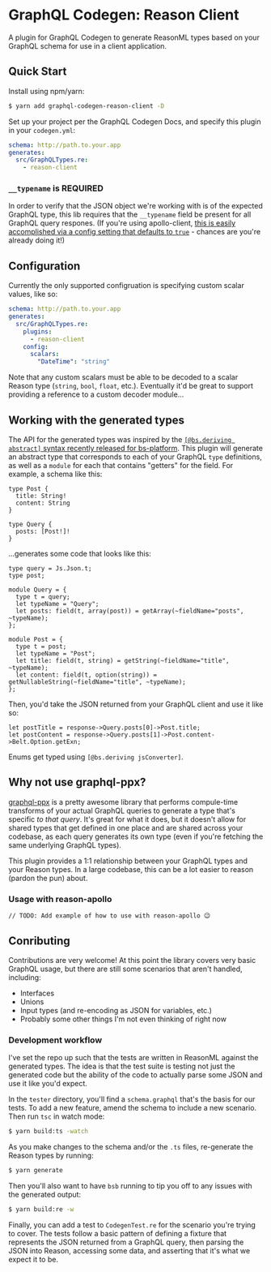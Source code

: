 # GraphQL Codegen: Reason Client

A plugin for GraphQL Codegen to generate ReasonML types based on your GraphQL schema for use in a client application.

## Quick Start

Install using npm/yarn:

```bash
$ yarn add graphql-codegen-reason-client -D
```

Set up your project per the GraphQL Codegen Docs, and specify this plugin in your `codegen.yml`:

```yml
schema: http://path.to.your.app
generates:
  src/GraphQLTypes.re:
    - reason-client
```

### `__typename` is REQUIRED

In order to verify that the JSON object we're working with is of the expected GraphQL type, this lib requires that the `__typename` field be present for all GraphQL query respones. (If you're using apollo-client, [this is easily accomplished via a config setting that defaults to `true`](https://www.apollographql.com/docs/react/advanced/caching.html#configuration) - chances are you're already doing it!)

## Configuration

Currently the only supported configruation is specifying custom scalar values, like so:

```yml
schema: http://path.to.your.app
generates:
  src/GraphQLTypes.re:
    plugins:
      - reason-client
    config:
      scalars:
        "DateTime": "string"
```

Note that any custom scalars must be able to be decoded to a scalar Reason type (`string`, `bool`, `float`, etc.). Eventually it'd be great to support providing a reference to a custom decoder module...

## Working with the generated types

The API for the generated types was inspired by the [`[@bs.deriving abstract]` syntax recently released for bs-platform](https://bucklescript.github.io/docs/en/object.html#record-mode). This plugin will generate an abstract type that corresponds to each of your GraphQL `type` definitions, as well as a `module` for each that contains "getters" for the field. For example, a schema like this:

```
type Post {
  title: String!
  content: String
}

type Query {
  posts: [Post!]!
}
```

...generates some code that looks like this:

```re
type query = Js.Json.t;
type post;

module Query = {
  type t = query;
  let typeName = "Query";
  let posts: field(t, array(post)) = getArray(~fieldName="posts", ~typeName);
};

module Post = {
  type t = post;
  let typeName = "Post";
  let title: field(t, string) = getString(~fieldName="title", ~typeName);
  let content: field(t, option(string)) = getNullableString(~fieldName="title", ~typeName);
};
```

Then, you'd take the JSON returned from your GraphQL client and use it like so:

```re
let postTitle = response->Query.posts[0]->Post.title;
let postContent = response->Query.posts[1]->Post.content->Belt.Option.getExn;
```

Enums get typed using `[@bs.deriving jsConverter]`.

## Why not use graphql-ppx?

[graphql-ppx](https://github.com/mhallin/graphql_ppx) is a pretty awesome library that performs compule-time transforms of your actual GraphQL queries to generate a type that's specific _to that query_. It's great for what it does, but it doesn't allow for shared types that get defined in one place and are shared across your codebase, as each query generates its own type (even if you're fetching the same underlying GraphQL types).

This plugin provides a 1:1 relationship between your GraphQL types and your Reason types. In a large codebase, this can be a lot easier to reason (pardon the pun) about.

### Usage with reason-apollo

`// TODO: Add example of how to use with reason-apollo 😉`

## Conributing

Contributions are very welcome! At this point the library covers very basic GraphQL usage, but there are still some scenarios that aren't handled, including:

- Interfaces
- Unions
- Input types (and re-encoding as JSON for variables, etc.)
- Probably some other things I'm not even thinking of right now

### Development workflow

I've set the repo up such that the tests are written in ReasonML against the generated types. The idea is that the test suite is testing not just the generated code but the ability of the code to actually parse some JSON and use it like you'd expect.

In the `tester` directory, you'll find a `schema.graphql` that's the basis for our tests. To add a new feature, amend the schema to include a new scenario. Then run `tsc` in watch mode:

```bash
$ yarn build:ts -watch
```

As you make changes to the schema and/or the `.ts` files, re-generate the Reason types by running:

```bash
$ yarn generate
```

Then you'll also want to have `bsb` running to tip you off to any issues with the generated output:

```bash
$ yarn build:re -w
```

Finally, you can add a test to `CodegenTest.re` for the scenario you're trying to cover. The tests follow a basic pattern of defining a fixture that represents the JSON returned from a GraphQL query, then parsing the JSON into Reason, accessing some data, and asserting that it's what we expect it to be.
